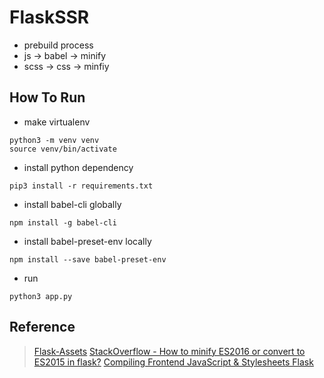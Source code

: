 # FlaskSSR
- prebuild process
 - js -> babel -> minify
 - scss -> css -> minfiy 

## How To Run
- make virtualenv
```shell script
python3 -m venv venv
source venv/bin/activate
```

- install python dependency
```shell script
pip3 install -r requirements.txt
```

- install babel-cli globally
```shell script
npm install -g babel-cli
```

- install babel-preset-env locally
```shell script
npm install --save babel-preset-env
```

- run
```shell script
python3 app.py
```

## Reference
> [Flask-Assets](https://flask-assets.readthedocs.io/en/latest/)
> [StackOverflow - How to minify ES2016 or convert to ES2015 in flask?](https://stackoverflow.com/questions/55712578/how-to-minify-es2016-or-convert-to-es2015-in-flask)
> [Compiling Frontend JavaScript & Stylesheets Flask](https://hackersandslackers.com/flask-assets/)
